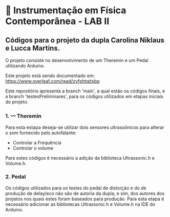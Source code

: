 # 🔌 Instrumentação em Física Contemporânea - LAB II

## Códigos para o projeto da dupla Carolina Niklaus e Lucca Martins. 

O projeto consiste no desenvolvimento de um Theremin e um Pedal utilizando Arduino. 

Este projeto está sendo documentado em: https://www.overleaf.com/read/zyfphtqjtxbq

Este repositório apresenta a branch 'main', a qual estão os códigos finais, e a branch 'testesPreliminares', para os códigos utilizados em etapas iniciais do projeto.

### 1. 〰️ Theremin
Para esta estapa deseja-se utilizar dois sensores ultrassônicos para alterar o som fornecido pelo autofalante:
- Controlar a Frequência 
- Controlar o volume

Para estes códigos é necessário a adição da biblioteca Ultrassonic.h e Volume.h.

### 2. Pedal 
Os códigos utilizados para os testes do pedal de distorção e do de produção de delay/eco não são de autoria da dupla, e sim, dos autores dos projetos nos quais estes foram baseados para produção.
  Para esta etapa é necessário adicionar as bibliotecas Ultrassonic.h e Volume.h na IDE do Arduino.


